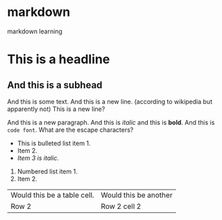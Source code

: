 markdown
========

markdown learning

This is a headline
==================
And this is a subhead
---------------------
And this is some text.      And this is a new line. (according to wikipedia but apparently not)
This is a new line?

And this is a new paragraph. And this is *italic* and this is **bold**. And this is `code font`. What are the escape characters?
* This is bulleted list item 1.
* Item 2.
* *Item 3 is italic.*

1. Numbered list item 1.
2. Item 2.

<table>
<tr><td>Would this be a table cell.</td><td>Would this be another</td></tr>
<tr><td>Row 2</td><td>Row 2 cell 2</td></tr></table>
